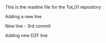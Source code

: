 This is the readme file for the Tut_01 repository

Adding a new line

New line - 3rd commit

Adding new DZF line

